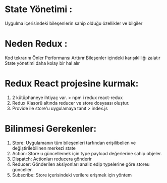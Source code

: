 # State Yönetimi :

Uygulma içerisindeki bileşenlerin sahip olduğu özellikler ve bilgiler

# Neden Redux :

Kod tekrarını Önler
Performansı Arttırır
Bileşenler içindeki karışıklllığı zalatır
State yönetimi daha kolay bir hal alır

# Redux React projesine kurmak:

1. 2 kütüphaneye ihtiyaç var. > npm i redux react-redux
2. Redux Klasorü altında reducer ve store dosyaası oluştur.
3. Provide ile store'u uygulamaya tanıt > index.js

# Bilinmesi Gerekenler:

1. Store: Uygulamanın tüm bileşenleri tarfından erişilibelien ve değiştirilebilinen merkezi state
2. Action: Store u güncellemek için type payload değerlerine sahip objeler.
3. Dispatch: Actionları reducera gönderir
4. Reducer: Gönderilen aksiyonları analiz edip typelerine göre storeu günceller.
5. Subscribe: Store içerisindeki verilere erişmek için yöntem
